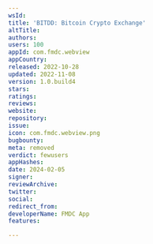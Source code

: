 ```yaml
---
wsId: 
title: 'BITDD: Bitcoin Crypto Exchange'
altTitle: 
authors: 
users: 100
appId: com.fmdc.webview
appCountry: 
released: 2022-10-28
updated: 2022-11-08
version: 1.0.build4
stars: 
ratings: 
reviews: 
website: 
repository: 
issue: 
icon: com.fmdc.webview.png
bugbounty: 
meta: removed
verdict: fewusers
appHashes: 
date: 2024-02-05
signer: 
reviewArchive: 
twitter: 
social: 
redirect_from: 
developerName: FMDC App
features: 

---
```


